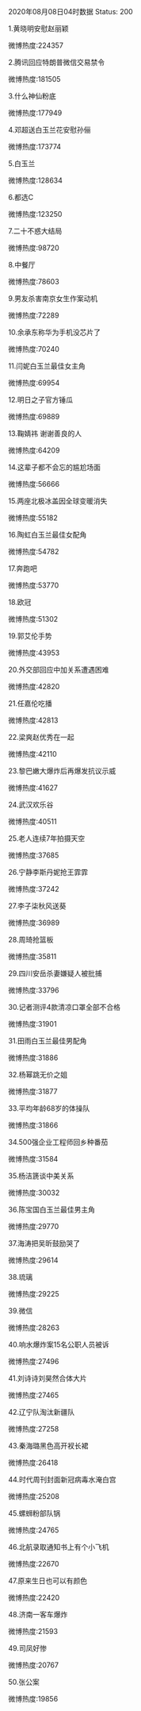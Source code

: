 2020年08月08日04时数据
Status: 200

1.黄晓明安慰赵丽颖

微博热度:224357

2.腾讯回应特朗普微信交易禁令

微博热度:181505

3.什么神仙粉底

微博热度:177949

4.邓超送白玉兰花安慰孙俪

微博热度:173774

5.白玉兰

微博热度:128634

6.都选C

微博热度:123250

7.二十不惑大结局

微博热度:98720

8.中餐厅

微博热度:78603

9.男友杀害南京女生作案动机

微博热度:72289

10.余承东称华为手机没芯片了

微博热度:70240

11.闫妮白玉兰最佳女主角

微博热度:69954

12.明日之子官方锤瓜

微博热度:69889

13.鞠婧祎 谢谢善良的人

微博热度:64209

14.这辈子都不会忘的尴尬场面

微博热度:56666

15.两座北极冰盖因全球变暖消失

微博热度:55182

16.陶虹白玉兰最佳女配角

微博热度:54782

17.奔跑吧

微博热度:53770

18.欧冠

微博热度:51302

19.郭艾伦手势

微博热度:43953

20.外交部回应中加关系遭遇困难

微博热度:42820

21.任嘉伦吃播

微博热度:42813

22.梁爽赵优秀在一起

微博热度:42110

23.黎巴嫩大爆炸后再爆发抗议示威

微博热度:41627

24.武汉欢乐谷

微博热度:40511

25.老人连续7年拍摄天空

微博热度:37685

26.宁静李斯丹妮抢王霏霏

微博热度:37242

27.李子柒秋风送葵

微博热度:36989

28.周琦抢篮板

微博热度:35811

29.四川安岳杀妻嫌疑人被批捕

微博热度:33796

30.记者测评4款清凉口罩全部不合格

微博热度:31901

31.田雨白玉兰最佳男配角

微博热度:31886

32.杨幂跳无价之姐

微博热度:31877

33.平均年龄68岁的体操队

微博热度:31866

34.500强企业工程师回乡种番茄

微博热度:31584

35.杨洁篪谈中美关系

微博热度:30032

36.陈宝国白玉兰最佳男主角

微博热度:29770

37.海涛把吴昕鼓励哭了

微博热度:29614

38.琉璃

微博热度:29225

39.微信

微博热度:28263

40.响水爆炸案15名公职人员被诉

微博热度:27496

41.刘诗诗刘昊然合体大片

微博热度:27465

42.辽宁队淘汰新疆队

微博热度:27258

43.秦海璐黑色高开衩长裙

微博热度:26418

44.时代周刊封面新冠病毒水淹白宫

微博热度:25208

45.螺蛳粉部队锅

微博热度:24765

46.北航录取通知书上有个小飞机

微博热度:22670

47.原来生日也可以有颜色

微博热度:22420

48.济南一客车爆炸

微博热度:21593

49.司凤好惨

微博热度:20767

50.张公案

微博热度:19856

